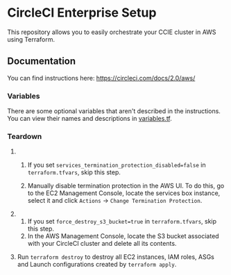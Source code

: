 # CircleCI Enterprise Setup

This repository allows you to easily orchestrate your CCIE cluster in AWS using Terraform.

## Documentation

You can find instructions here: https://circleci.com/docs/2.0/aws/

### Variables

There are some optional variables that aren't described in the instructions.
You can view their names and descriptions in [variables.tf](variables.tf).

### Teardown

1.  
    1. If you set `services_termination_protection_disabled=false` in `terraform.tfvars`, skip this step.
    
    1. Manually disable termination protection in the AWS UI.  To do this, go to the EC2 Management Console, locate the services box instance, select it and click `Actions` -> `Change Termination Protection`.

1.
    1. If you set `force_destroy_s3_bucket=true` in `terraform.tfvars`, skip this step.
    1. In the AWS Management Console, locate the S3 bucket associated with your CircleCI cluster and delete all its contents.

1. Run `terraform destroy` to destroy all EC2 instances, IAM roles, ASGs and Launch configurations created by `terraform apply`.
